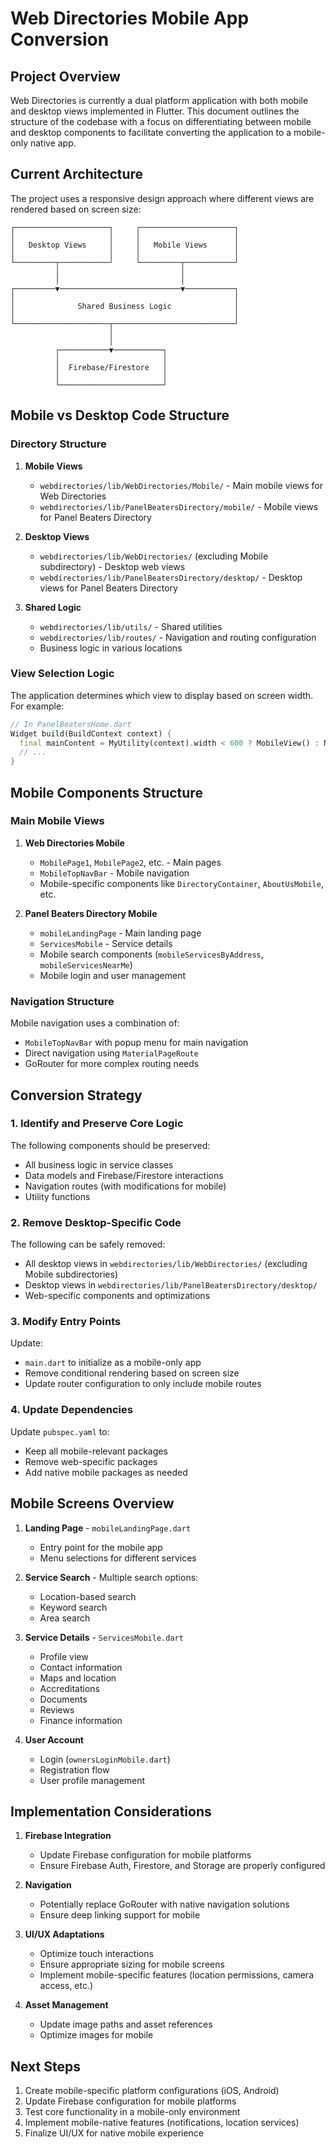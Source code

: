 # Web Directories Mobile App Conversion

## Project Overview

Web Directories is currently a dual platform application with both mobile and desktop views implemented in Flutter. This document outlines the structure of the codebase with a focus on differentiating between mobile and desktop components to facilitate converting the application to a mobile-only native app.

## Current Architecture

The project uses a responsive design approach where different views are rendered based on screen size:

```
┌─────────────────────┐     ┌─────────────────────┐
│                     │     │                     │
│   Desktop Views     │     │   Mobile Views      │
│                     │     │                     │
└─────────┬───────────┘     └─────────┬───────────┘
          │                           │
          │                           │
┌─────────▼───────────────────────────▼───────────┐
│                                                 │
│              Shared Business Logic              │
│                                                 │
└─────────────────────┬───────────────────────────┘
                      │
                      │
          ┌───────────▼───────────┐
          │                       │
          │  Firebase/Firestore   │
          │                       │
          └───────────────────────┘
```

## Mobile vs Desktop Code Structure

### Directory Structure

1. **Mobile Views**
   - `webdirectories/lib/WebDirectories/Mobile/` - Main mobile views for Web Directories
   - `webdirectories/lib/PanelBeatersDirectory/mobile/` - Mobile views for Panel Beaters Directory

2. **Desktop Views**
   - `webdirectories/lib/WebDirectories/` (excluding Mobile subdirectory) - Desktop web views
   - `webdirectories/lib/PanelBeatersDirectory/desktop/` - Desktop views for Panel Beaters Directory

3. **Shared Logic**
   - `webdirectories/lib/utils/` - Shared utilities
   - `webdirectories/lib/routes/` - Navigation and routing configuration
   - Business logic in various locations

### View Selection Logic

The application determines which view to display based on screen width. For example:

```dart
// In PanelBeatersHome.dart
Widget build(BuildContext context) {
  final mainContent = MyUtility(context).width < 600 ? MobileView() : Nav();
  // ...
}
```

## Mobile Components Structure

### Main Mobile Views

1. **Web Directories Mobile**
   - `MobilePage1`, `MobilePage2`, etc. - Main pages
   - `MobileTopNavBar` - Mobile navigation
   - Mobile-specific components like `DirectoryContainer`, `AboutUsMobile`, etc.

2. **Panel Beaters Directory Mobile**
   - `mobileLandingPage` - Main landing page
   - `ServicesMobile` - Service details
   - Mobile search components (`mobileServicesByAddress`, `mobileServicesNearMe`)
   - Mobile login and user management

### Navigation Structure

Mobile navigation uses a combination of:
- `MobileTopNavBar` with popup menu for main navigation
- Direct navigation using `MaterialPageRoute`
- GoRouter for more complex routing needs

## Conversion Strategy

### 1. Identify and Preserve Core Logic

The following components should be preserved:
- All business logic in service classes
- Data models and Firebase/Firestore interactions
- Navigation routes (with modifications for mobile)
- Utility functions

### 2. Remove Desktop-Specific Code

The following can be safely removed:
- All desktop views in `webdirectories/lib/WebDirectories/` (excluding Mobile subdirectories)
- Desktop views in `webdirectories/lib/PanelBeatersDirectory/desktop/`
- Web-specific components and optimizations

### 3. Modify Entry Points

Update:
- `main.dart` to initialize as a mobile-only app
- Remove conditional rendering based on screen size
- Update router configuration to only include mobile routes

### 4. Update Dependencies

Update `pubspec.yaml` to:
- Keep all mobile-relevant packages
- Remove web-specific packages
- Add native mobile packages as needed

## Mobile Screens Overview

1. **Landing Page** - `mobileLandingPage.dart`
   - Entry point for the mobile app
   - Menu selections for different services

2. **Service Search** - Multiple search options:
   - Location-based search
   - Keyword search
   - Area search

3. **Service Details** - `ServicesMobile.dart`
   - Profile view
   - Contact information
   - Maps and location
   - Accreditations
   - Documents
   - Reviews
   - Finance information

4. **User Account**
   - Login (`ownersLoginMobile.dart`)
   - Registration flow
   - User profile management

## Implementation Considerations

1. **Firebase Integration**
   - Update Firebase configuration for mobile platforms
   - Ensure Firebase Auth, Firestore, and Storage are properly configured

2. **Navigation**
   - Potentially replace GoRouter with native navigation solutions
   - Ensure deep linking support for mobile

3. **UI/UX Adaptations**
   - Optimize touch interactions
   - Ensure appropriate sizing for mobile screens
   - Implement mobile-specific features (location permissions, camera access, etc.)

4. **Asset Management**
   - Update image paths and asset references
   - Optimize images for mobile

## Next Steps

1. Create mobile-specific platform configurations (iOS, Android)
2. Update Firebase configuration for mobile platforms
3. Test core functionality in a mobile-only environment
4. Implement mobile-native features (notifications, location services)
5. Finalize UI/UX for native mobile experience 